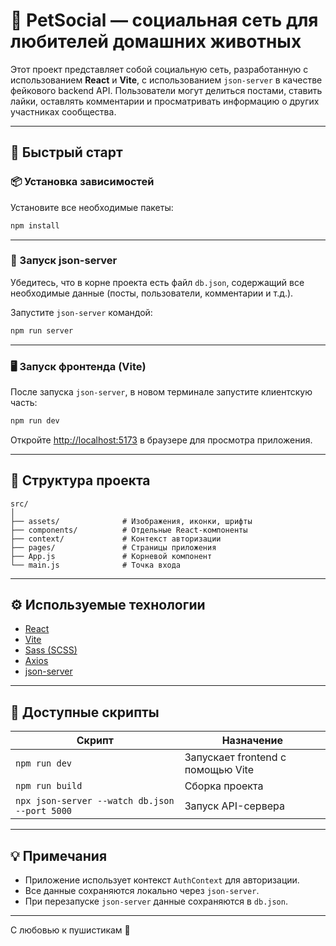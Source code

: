 # 🐾 PetSocial — социальная сеть для любителей домашних животных

Этот проект представляет собой социальную сеть, разработанную с использованием **React** и **Vite**, с использованием `json-server` в качестве фейкового backend API. Пользователи могут делиться постами, ставить лайки, оставлять комментарии и просматривать информацию о других участниках сообщества.

---

## 🚀 Быстрый старт

### 📦 Установка зависимостей

Установите все необходимые пакеты:

```bash
npm install
```

---

### 🧰 Запуск json-server

Убедитесь, что в корне проекта есть файл `db.json`, содержащий все необходимые данные (посты, пользователи, комментарии и т.д.).

Запустите `json-server` командой:

```bash
npm run server
```

---

### 🖥️ Запуск фронтенда (Vite)

После запуска `json-server`, в новом терминале запустите клиентскую часть:

```bash
npm run dev
```

Откройте [http://localhost:5173](http://localhost:5173) в браузере для просмотра приложения.

---

## 📁 Структура проекта

```
src/
│
├── assets/              # Изображения, иконки, шрифты
├── components/          # Отдельные React-компоненты
├── context/             # Контекст авторизации
├── pages/               # Страницы приложения
├── App.js               # Корневой компонент
└── main.js              # Точка входа
```

---

## ⚙️ Используемые технологии

- [React](https://reactjs.org/)
- [Vite](https://vitejs.dev/)
- [Sass (SCSS)](https://sass-lang.com/)
- [Axios](https://axios-http.com/)
- [json-server](https://github.com/typicode/json-server)

---

## 🧪 Доступные скрипты

| Скрипт                                           | Назначение                         |
|--------------------------------------------------|------------------------------------|
| `npm run dev`                                    | Запускает frontend с помощью Vite |
| `npm run build`                                  | Сборка проекта                     |
| `npx json-server --watch db.json --port 5000`    | Запуск API-сервера                 |

---

## 💡 Примечания

- Приложение использует контекст `AuthContext` для авторизации.
- Все данные сохраняются локально через `json-server`.
- При перезапуске `json-server` данные сохраняются в `db.json`.

---

С любовью к пушистикам 💖
